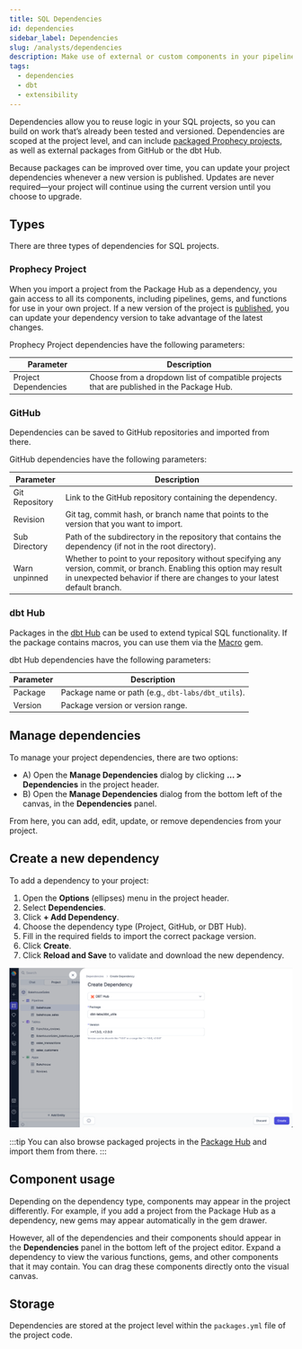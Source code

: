 ```yaml
---
title: SQL Dependencies
id: dependencies
sidebar_label: Dependencies
slug: /analysts/dependencies
description: Make use of external or custom components in your pipelines and models
tags:
  - dependencies
  - dbt
  - extensibility
---
```


Dependencies allow you to reuse logic in your SQL projects, so you can build on work that’s already been tested and versioned. Dependencies are scoped at the project level, and can include [packaged Prophecy projects](/engineers/package-hub), as well as external packages from GitHub or the dbt Hub.

Because packages can be improved over time, you can update your project dependencies whenever a new version is published. Updates are never required—your project will continue using the current version until you choose to upgrade.

## Types

There are three types of dependencies for SQL projects.

### Prophecy Project

When you import a project from the Package Hub as a dependency, you gain access to all its components, including pipelines, gems, and functions for use in your own project. If a new version of the project is [published](docs/analysts/version-control/version-control.md), you can update your dependency version to take advantage of the latest changes.

Prophecy Project dependencies have the following parameters:

| Parameter            | Description                                                                               |
| -------------------- | ----------------------------------------------------------------------------------------- |
| Project Dependencies | Choose from a dropdown list of compatible projects that are published in the Package Hub. |

### GitHub

Dependencies can be saved to GitHub repositories and imported from there.

GitHub dependencies have the following parameters:

| Parameter      | Description                                                                                                                                                                                       |
| -------------- | ------------------------------------------------------------------------------------------------------------------------------------------------------------------------------------------------- |
| Git Repository | Link to the GitHub repository containing the dependency.                                                                                                                                          |
| Revision       | Git tag, commit hash, or branch name that points to the version that you want to import.                                                                                                          |
| Sub Directory  | Path of the subdirectory in the repository that contains the dependency (if not in the root directory).                                                                                           |
| Warn unpinned  | Whether to point to your repository without specifying any version, commit, or branch. Enabling this option may result in unexpected behavior if there are changes to your latest default branch. |

### dbt Hub

Packages in the [dbt Hub](https://hub.getdbt.com/) can be used to extend typical SQL functionality. If the package contains macros, you can use them via the [Macro](docs/analysts/development/gems/custom/macro.md) gem.

dbt Hub dependencies have the following parameters:

| Parameter | Description                                        |
| --------- | -------------------------------------------------- |
| Package   | Package name or path (e.g., `dbt-labs/dbt_utils`). |
| Version   | Package version or version range.                  |

## Manage dependencies

To manage your project dependencies, there are two options:

- A) Open the **Manage Dependencies** dialog by clicking **... > Dependencies** in the project header.
- B) Open the **Manage Dependencies** dialog from the bottom left of the canvas, in the **Dependencies** panel.

From here, you can add, edit, update, or remove dependencies from your project.

## Create a new dependency

To add a dependency to your project:

1. Open the **Options** (ellipses) menu in the project header.
1. Select **Dependencies**.
1. Click **+ Add Dependency**.
1. Choose the dependency type (Project, GitHub, or DBT Hub).
1. Fill in the required fields to import the correct package version.
1. Click **Create**.
1. Click **Reload and Save** to validate and download the new dependency.

![dbt Hub dependency](img/dbt-dependency.png)

:::tip
You can also browse packaged projects in the [Package Hub](/engineers/package-hub) and import them from there.
:::

## Component usage

Depending on the dependency type, components may appear in the project differently. For example, if you add a project from the Package Hub as a dependency, new gems may appear automatically in the gem drawer.

However, all of the dependencies and their components should appear in the **Dependencies** panel in the bottom left of the project editor. Expand a dependency to view the various functions, gems, and other components that it may contain. You can drag these components directly onto the visual canvas.

## Storage

Dependencies are stored at the project level within the `packages.yml` file of the project code.
